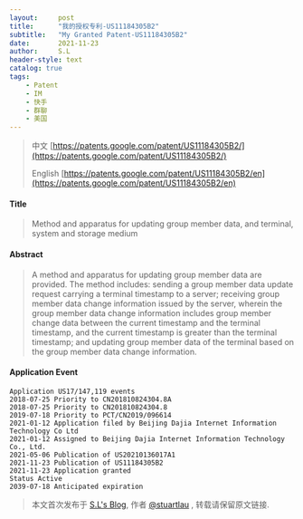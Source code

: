 ```yaml
---
layout:     post
title:      "我的授权专利-US11184305B2"
subtitle:   "My Granted Patent-US11184305B2"
date:       2021-11-23
author:     S.L
header-style: text
catalog: true
tags:
    - Patent
    - IM
    - 快手
    - 群聊
    - 美国
---
```

> 中文 [https://patents.google.com/patent/US11184305B2/](https://patents.google.com/patent/US11184305B2/)
>
> English [https://patents.google.com/patent/US11184305B2/en](https://patents.google.com/patent/US11184305B2/en)

#### Title
> Method and apparatus for updating group member data, and terminal, system and storage medium









#### Abstract
> A method and apparatus for updating group member data are provided. The method includes: sending a group member data update request carrying a terminal timestamp to a server; receiving group member data change information issued by the server, wherein the group member data change information includes group member change data between the current timestamp and the terminal timestamp, and the current timestamp is greater than the terminal timestamp; and updating group member data of the terminal based on the group member data change information.









#### Application Event
```
Application US17/147,119 events 
2018-07-25 Priority to CN201810824304.8A
2018-07-25 Priority to CN201810824304.8
2019-07-18 Priority to PCT/CN2019/096614
2021-01-12 Application filed by Beijing Dajia Internet Information Technology Co Ltd
2021-01-12 Assigned to Beijing Dajia Internet Information Technology Co., Ltd.
2021-05-06 Publication of US20210136017A1
2021-11-23 Publication of US11184305B2
2021-11-23 Application granted
Status Active
2039-07-18 Anticipated expiration
```
> 本文首次发布于 [S.L's Blog](http://elsef.com), 作者 [@stuartlau](http://github.com/stuartlau) ,
转载请保留原文链接.
